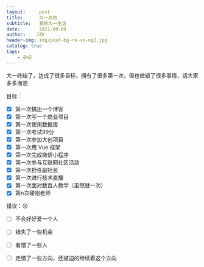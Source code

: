 ```yaml
---
layout:     post
title:      大一总结
subtitle:   我的大一生活
date:       2021-09-08
author:    JZH
header-img: img/post-bg-re-vs-ng2.jpg
catalog: true
tags:
    - 杂记
---
```

大一终结了，达成了很多目标，拥有了很多第一次，但也做错了很多事情，请大家多多海涵

目标：

- [x] 第一次搞出一个博客
- [x] 第一次写一个商业项目
- [x] 第一次使用数据库
- [x] 第一次考试99分
- [x] 第一次参加大创项目
- [x] 第一次用 Vue 框架
- [x] 第一次完成微信小程序
- [x] 第一次参与互联网社区活动
- [x] 第一次担任副社长
- [x] 第一次进行技术直播
- [x] 第一次面对数百人教学（虽然就一次）
- [x] 第n次硬刚老师

错误：:cry:

- [ ] 不会好好爱一个人
- [ ] 错失了一些机会
- [ ] 看错了一些人
- [ ] 走错了一些方向，还被迫的继续着这个方向

